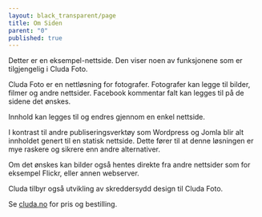 ```yaml
---
layout: black_transparent/page
title: Om Siden
parent: "0"
published: true
---
```


Detter er en eksempel-nettside. Den viser noen av funksjonene som er tilgjengelig i Cluda Foto.

Cluda Foto er en nettløsning for fotografer. Fotografer kan legge til bilder, filmer og andre nettsider. Facebook kommentar falt kan legges til på de sidene det ønskes.

Innhold kan legges til og endres gjennom en enkel nettside.

I kontrast til andre publiseringsverktøy som Wordpress og Jomla blir alt innholdet genert til en statisk nettside. Dette fører til at denne løsningen er mye raskere og sikrere enn andre alternativer.

Om det ønskes kan bilder også hentes direkte fra andre nettsider som for eksempel Flickr, eller annen webserver.

Cluda tilbyr også utvikling av skreddersydd design til Cluda Foto.

Se [cluda.no](http://cluda.no)  for pris og bestilling.